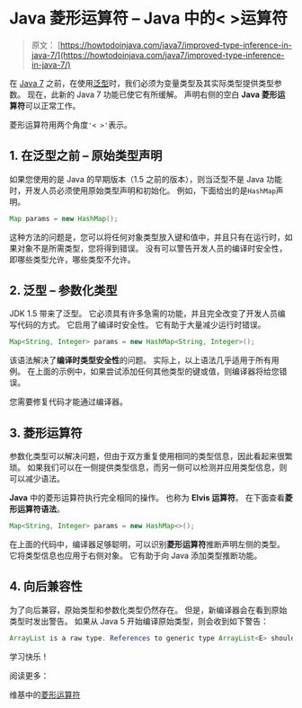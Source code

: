 # Java 菱形运算符 – Java 中的< >运算符

> 原文： [https://howtodoinjava.com/java7/improved-type-inference-in-java-7/](https://howtodoinjava.com/java7/improved-type-inference-in-java-7/)

在 [Java 7](https://howtodoinjava.com/java7/java-7-changes-features-and-enhancements/) 之前，在使用[泛型](https://howtodoinjava.com/java/generics/complete-java-generics-tutorial/)时，我们必须为变量类型及其实际类型提供类型参数。 现在，此新的 Java 7 功能已使它有所缓解。 声明右侧的空白 **Java 菱形运算符**可以正常工作。

菱形运算符用两个角度`'< >'`表示。

## 1\. 在泛型之前 – 原始类型声明

如果您使用的是 Java 的早期版本（1.5 之前的版本），则当泛型不是 Java 功能时，开发人员必须使用原始类型声明和初始化。 例如，下面给出的是`HashMap`声明。

```java
Map params = new HashMap();

```

这种方法的问题是，您可以将任何对象类型放入键和值中，并且只有在运行时，如果对象不是所需类型，您将得到错误。 没有可以警告开发人员的编译时安全性，即哪些类型允许，哪些类型不允许。

## 2\. 泛型 – 参数化类型

JDK 1.5 带来了泛型。 它必须具有许多急需的功能，并且完全改变了开发人员编写代码的方式。 它启用了编译时安全性。 它有助于大量减少运行时错误。

```java
Map<String, Integer> params = new HashMap<String, Integer>();

```

该语法解决了**编译时类型安全性**的问题。 实际上，以上语法几乎适用于所有用例。 在上面的示例中，如果尝试添加任何其他类型的键或值，则编译器将给您错误。

您需要修复代码才能通过编译器。

## 3\. 菱形运算符

参数化类型可以解决问题，但由于双方重复使用相同的类型信息，因此看起来很繁琐。 如果我们可以在一侧提供类型信息，而另一侧可以检测并应用类型信息，则可以减少语法。

**Java** 中的菱形运算符执行完全相同的操作。 也称为 **Elvis 运算符**。 在下面查看**菱形运算符语法**。

```java
Map<String, Integer> params = new HashMap<>();

```

在上面的代码中，编译器足够聪明，可以识别**菱形运算符**推断声明左侧的类型。 它将类型信息也应用于右侧对象。 它有助于向 Java 添加类型推断功能。

## 4\. 向后兼容性

为了向后兼容，原始类型和参数化类型仍然存在。 但是，新编译器会在看到原始类型时发出警告。 如果从 Java 5 开始编译原始类型，则会收到如下警告：

```java
ArrayList is a raw type. References to generic type ArrayList<E> should be parameterized
```

学习快乐！

阅读更多：

维基中的[菱形运算符](https://en.wikipedia.org/wiki/Diamond_operator)